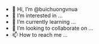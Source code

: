 - 👋 Hi, I’m @buichuongvnua
- 👀 I’m interested in ...
- 🌱 I’m currently learning ...
- 💞️ I’m looking to collaborate on ...
- 📫 How to reach me ...

<!---
buichuongvnua/buichuongvnua is a ✨ special ✨ repository because its `README.md` (this file) appears on your GitHub profile.
You can click the Preview link to take a look at your changes.
--->
